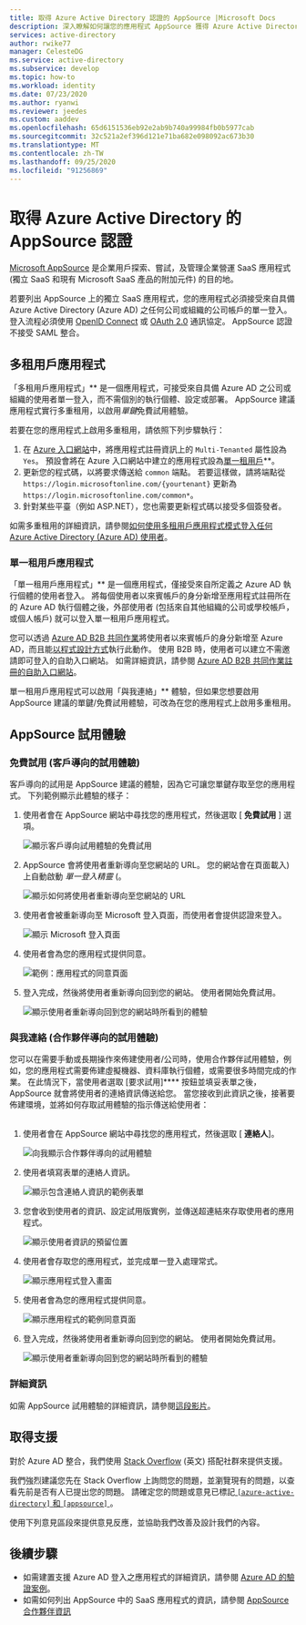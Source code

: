 ```yaml
---
title: 取得 Azure Active Directory 認證的 AppSource |Microsoft Docs
description: 深入瞭解如何讓您的應用程式 AppSource 獲得 Azure Active Directory 認證。
services: active-directory
author: rwike77
manager: CelesteDG
ms.service: active-directory
ms.subservice: develop
ms.topic: how-to
ms.workload: identity
ms.date: 07/23/2020
ms.author: ryanwi
ms.reviewer: jeedes
ms.custom: aaddev
ms.openlocfilehash: 65d6151536eb92e2ab9b740a99984fb0b5977cab
ms.sourcegitcommit: 32c521a2ef396d121e71ba682e098092ac673b30
ms.translationtype: MT
ms.contentlocale: zh-TW
ms.lasthandoff: 09/25/2020
ms.locfileid: "91256869"
---
```

# <a name="get-appsource-certified-for-azure-active-directory"></a>取得 Azure Active Directory 的 AppSource 認證

[Microsoft AppSource](https://appsource.microsoft.com/) 是企業用戶探索、嘗試，及管理企業營運 SaaS 應用程式 (獨立 SaaS 和現有 Microsoft SaaS 產品的附加元件) 的目的地。

若要列出 AppSource 上的獨立 SaaS 應用程式，您的應用程式必須接受來自具備 Azure Active Directory (Azure AD) 之任何公司或組織的公司帳戶的單一登入。 登入流程必須使用 [OpenID Connect](v2-protocols-oidc.md) 或 [OAuth 2.0](v2-oauth2-auth-code-flow.md) 通訊協定。 AppSource 認證不接受 SAML 整合。

## <a name="multi-tenant-applications"></a>多租用戶應用程式

「多租用戶應用程式」** 是一個應用程式，可接受來自具備 Azure AD 之公司或組織的使用者單一登入，而不需個別的執行個體、設定或部署。 AppSource 建議應用程式實行多重租用，以啟用*單鍵*免費試用體驗。

若要在您的應用程式上啟用多重租用，請依照下列步驟執行：
1. 在 [Azure 入口網站](https://portal.azure.com/#blade/Microsoft_AAD_IAM/ActiveDirectoryMenuBlade/RegisteredApps)中，將應用程式註冊資訊上的 `Multi-Tenanted` 屬性設為 `Yes`。 預設會將在 Azure 入口網站中建立的應用程式設為[單一租用戶](#single-tenant-applications)**。
1. 更新您的程式碼，以將要求傳送給 `common` 端點。 若要這樣做，請將端點從 `https://login.microsoftonline.com/{yourtenant}` 更新為 `https://login.microsoftonline.com/common*`。
1. 針對某些平臺（例如 ASP.NET），您也需要更新程式碼以接受多個簽發者。

如需多重租用的詳細資訊，請參閱[如何使用多租用戶應用程式模式登入任何 Azure Active Directory (Azure AD) 使用者](howto-convert-app-to-be-multi-tenant.md)。

### <a name="single-tenant-applications"></a>單一租用戶應用程式

「單一租用戶應用程式」** 是一個應用程式，僅接受來自所定義之 Azure AD 執行個體的使用者登入。 將每個使用者以來賓帳戶的身分新增至應用程式註冊所在的 Azure AD 執行個體之後，外部使用者 (包括來自其他組織的公司或學校帳戶，或個人帳戶) 就可以登入單一租用戶應用程式。 

您可以透過 [Azure AD B2B 共同作業](../external-identities/what-is-b2b.md)將使用者以來賓帳戶的身分新增至 Azure AD，而且能[以程式設計方式](../../active-directory-b2c/code-samples.md)執行此動作。 使用 B2B 時，使用者可以建立不需邀請即可登入的自助入口網站。 如需詳細資訊，請參閱 [Azure AD B2B 共同作業註冊的自助入口網站](../external-identities/self-service-portal.md)。

單一租用戶應用程式可以啟用「與我連絡」** 體驗，但如果您想要啟用 AppSource 建議的單鍵/免費試用體驗，可改為在您的應用程式上啟用多重租用。

## <a name="appsource-trial-experiences"></a>AppSource 試用體驗

### <a name="free-trial-customer-led-trial-experience"></a>免費試用 (客戶導向的試用體驗)

客戶導向的試用是 AppSource 建議的體驗，因為它可讓您單鍵存取至您的應用程式。 下列範例顯示此體驗的樣子：

1.  使用者會在 AppSource 網站中尋找您的應用程式，然後選取 [ **免費試用** ] 選項。

    ![顯示客戶導向試用體驗的免費試用](./media/active-directory-devhowto-appsource-certified/customer-led-trial-step1.png)

2.  AppSource 會將使用者重新導向至您網站的 URL。 您的網站會在頁面載入) 上自動啟動 *單一登入精靈* (。

    ![顯示如何將使用者重新導向至您網站的 URL](./media/active-directory-devhowto-appsource-certified/customer-led-trial-step2.png)

3.  使用者會被重新導向至 Microsoft 登入頁面，而使用者會提供認證來登入。

    ![顯示 Microsoft 登入頁面](./media/active-directory-devhowto-appsource-certified/customer-led-trial-step3.png)

4. 使用者會為您的應用程式提供同意。

    ![範例：應用程式的同意頁面](./media/active-directory-devhowto-appsource-certified/customer-led-trial-step4.png)

5.  登入完成，然後將使用者重新導向回到您的網站。  使用者開始免費試用。

    ![顯示使用者重新導向回到您的網站時所看到的體驗](./media/active-directory-devhowto-appsource-certified/customer-led-trial-step5.png)

### <a name="contact-me-partner-led-trial-experience"></a>與我連絡 (合作夥伴導向的試用體驗)

您可以在需要手動或長期操作來佈建使用者/公司時，使用合作夥伴試用體驗，例如，您的應用程式需要佈建虛擬機器、資料庫執行個體，或需要很多時間完成的作業。 在此情況下，當使用者選取 [要求試用]**** 按鈕並填妥表單之後，AppSource 就會將使用者的連絡資訊傳送給您。 當您接收到此資訊之後，接著要佈建環境，並將如何存取試用體驗的指示傳送給使用者：<br/><br/>

1. 使用者會在 AppSource 網站中尋找您的應用程式，然後選取 [ **連絡人**]。

    ![向我顯示合作夥伴導向的試用體驗](./media/active-directory-devhowto-appsource-certified/partner-led-trial-step1.png)

2. 使用者填寫表單的連絡人資訊。

    ![顯示包含連絡人資訊的範例表單](./media/active-directory-devhowto-appsource-certified/partner-led-trial-step2.png)

3. 您會收到使用者的資訊、設定試用版實例，並傳送超連結來存取使用者的應用程式。

    ![顯示使用者資訊的預留位置](./media/active-directory-devhowto-appsource-certified/usercontact.png)

4. 使用者會存取您的應用程式，並完成單一登入處理常式。

    ![顯示應用程式登入畫面](./media/active-directory-devhowto-appsource-certified/partner-led-trial-step3.png)

5. 使用者會為您的應用程式提供同意。

    ![顯示應用程式的範例同意頁面](./media/active-directory-devhowto-appsource-certified/partner-led-trial-step4.png)

6. 登入完成，然後將使用者重新導向回到您的網站。 使用者開始免費試用。

    ![顯示使用者重新導向回到您的網站時所看到的體驗](./media/active-directory-devhowto-appsource-certified/customer-led-trial-step5.png)

### <a name="more-information"></a>詳細資訊

如需 AppSource 試用體驗的詳細資訊，請參閱[這段影片](https://aka.ms/trialexperienceforwebapps)。 

## <a name="get-support"></a>取得支援

對於 Azure AD 整合，我們使用 [Stack Overflow](https://stackoverflow.com/questions/tagged/azure-active-directory+appsource) \(英文\) 搭配社群來提供支援。

我們強烈建議您先在 Stack Overflow 上詢問您的問題，並瀏覽現有的問題，以查看先前是否有人已提出您的問題。 請確定您的問題或意見已標記[ `[azure-active-directory]` 和 `[appsource]` ](https://stackoverflow.com/questions/tagged/azure-active-directory+appsource)。

使用下列意見區段來提供意見反應，並協助我們改善及設計我們的內容。

## <a name="next-steps"></a>後續步驟

- 如需建置支援 Azure AD 登入之應用程式的詳細資訊，請參閱 [Azure AD 的驗證案例](authentication-flows-app-scenarios.md)。
- 如需如何列出 AppSource 中的 SaaS 應用程式的資訊，請參閱 [AppSource 合作夥伴資訊](https://appsource.microsoft.com/partners)